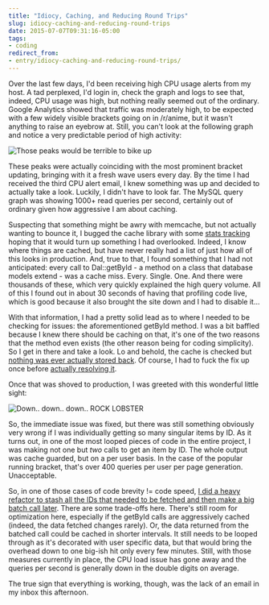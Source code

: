 ```yaml
---
title: "Idiocy, Caching, and Reducing Round Trips"
slug: idiocy-caching-and-reducing-round-trips
date: 2015-07-07T09:31:16-05:00
tags:
- coding
redirect_from:
- entry/idiocy-caching-and-reducing-round-trips/
---
```

Over the last few days, I'd been receiving high CPU usage alerts from my host. A tad perplexed, I'd login in, check the graph and logs to see that, indeed, CPU usage was high, but nothing really seemed out of the ordinary. Google Analytics showed that traffic was moderately high, to be expected with a few widely visible brackets going on in /r/anime, but it wasn't anything to raise an eyebrow at. Still, you can't look at the following graph and notice a very predictable period of high activity:

![](http://i.imgur.com/0IUrapB.png "Those peaks would be terrible to bike up")

These peaks were actually coinciding with the most prominent bracket updating, bringing with it a fresh wave users every day. By the time I had received the third CPU alert email, I knew something was up and decided to actually take a look. Luckily, I didn't have to look far. The MySQL query graph was showing 1000+ read queries per second, certainly out of ordinary given how aggressive I am about caching.

Suspecting that something might be awry with memcache, but not actually wanting to bounce it, I bugged the cache library with some [stats tracking](https://github.com/dxprog/anime-bracket/commit/9e96a5838d06e0d3fc034cbc08653ab3329c8c5f) hoping that it would turn up something I had overlooked. Indeed, I know where things are cached, but have never really had a list of just how all of this looks in production. And, true to that, I found something that I had not anticipated: every call to Dal::getById - a method on a class that database models extend - was a cache miss. Every. Single. One. And there were thousands of these, which very quickly explained the high query volume. All of this I found out in about 30 seconds of having that profiling code live, which is good because it also brought the site down and I had to disable it...

With that information, I had a pretty solid lead as to where I needed to be checking for issues: the aforementioned getById method. I was a bit baffled because I knew there should be caching on that, it's one of the two reasons that the method even exists (the other reason being for coding simplicity). So I get in there and take a look. Lo and behold, the cache is checked but [nothing was ever actually stored back](https://github.com/dxprog/anime-bracket/commit/5455f8bc589e4f924714463857c8b8cf64eecb37). Of course, I had to fuck the fix up once before [actually resolving it](https://github.com/dxprog/anime-bracket/commit/46618c77c0cf58a9f8555f05f86a413817bb3069).

Once that was shoved to production, I was greeted with this wonderful little sight:

![](http://i.snag.gy/bGki8.jpg "Down.. down.. down.. ROCK LOBSTER")

So, the immediate issue was fixed, but there was still something obviously very wrong if I was individually getting so many singular items by ID. As it turns out, in one of the most looped pieces of code in the entire project, I was making not one but _two_ calls to get an item by ID. The whole output was cache guarded, but on a per user basis. In the case of the popular running bracket, that's over 400 queries per user per page generation. Unacceptable.

So, in one of those cases of code brevity != code speed, [I did a heavy refactor to stash all the IDs that needed to be fetched and then make a big batch call later](https://github.com/dxprog/anime-bracket/commit/dd6a4251c94ca47454abd6a004c2d64c952664da). There are some trade-offs here. There's still room for optimization here, especially if the getById calls are aggressively cached (indeed, the data fetched changes rarely). Or, the data returned from the batched call could be cached in shorter intervals. It still needs to be looped through as it's decorated with user specific data, but that would bring the overhead down to one big-ish hit only every few minutes. Still, with those measures currently in place, the CPU load issue has gone away and the queries per second is generally down in the double digits on average.

The true sign that everything is working, though, was the lack of an email in my inbox this afternoon.
